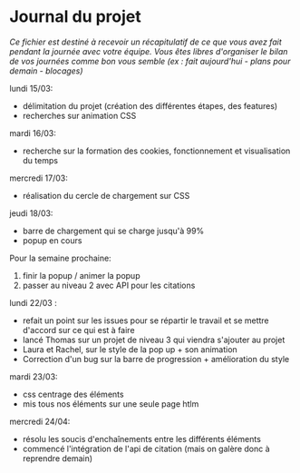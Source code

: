 # Journal du projet

*Ce fichier est destiné à recevoir un récapitulatif de ce que vous avez fait pendant la journée avec votre équipe. Vous êtes libres d'organiser le bilan de vos journées comme bon vous semble (ex : fait aujourd'hui - plans pour demain - blocages)*

lundi 15/03: 

- délimitation du projet (création des différentes étapes, des features)
- recherches sur animation CSS

mardi 16/03: 

- recherche sur la formation des cookies, fonctionnement et visualisation du temps

mercredi 17/03: 

- réalisation du cercle de chargement sur CSS

jeudi 18/03: 

- barre de chargement qui se charge jusqu'à 99%
- popup en cours

Pour la semaine prochaine: 

1) finir la popup / animer la popup
2) passer au niveau 2 avec API pour les citations 

lundi 22/03 : 
- refait un point sur les issues pour se répartir le travail et se mettre d'accord sur ce qui est à faire 
- lancé Thomas sur un projet de niveau 3 qui viendra s'ajouter au projet
- Laura et Rachel, sur le style de la pop up + son animation 
- Correction d'un bug sur la barre de progression + amélioration du style

mardi 23/03: 
- css centrage des éléments 
- mis tous nos éléments sur une seule page htlm 

mercredi 24/04: 
- résolu les soucis d'enchaînements entre les différents éléments 
- commencé l'intégration de l'api de citation (mais on galère donc à reprendre demain) 


